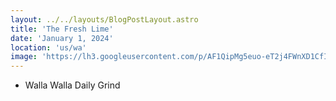 ```yaml
---
layout: ../../layouts/BlogPostLayout.astro
title: 'The Fresh Lime'
date: 'January 1, 2024'
location: 'us/wa'
image: 'https://lh3.googleusercontent.com/p/AF1QipMg5euo-eT2j4FWnXD1CfIJuJGJitAcMHmmMU84=s1360-w1360-h1020'
---
```


* Walla Walla Daily Grind